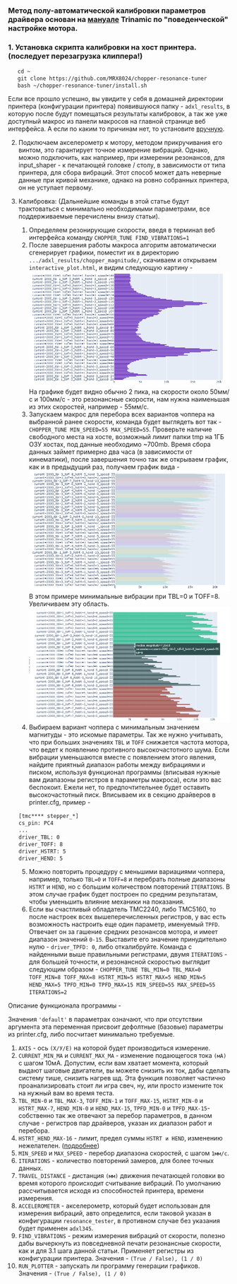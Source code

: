 ### Метод полу-автоматической калибровки параметров драйвера основан на [мануале](https://www.analog.com/en/app-notes/AN-001.html) Trinamic по "поведенческой" настройке мотора.


### 1. Установка скрипта калибровки на хост принтера. (последует перезагрузка клиппера!)
```
   cd ~
   git clone https://github.com/MRX8024/chopper-resonance-tuner
   bash ~/chopper-resonance-tuner/install.sh
```
Если все прошло успешно, вы увидите у себя в домашней директории принтера (конфигурации принтера) появившуюся папку - `adxl_results`, в которую после будут помещаться результаты калибровок, а так же уже доступный макрос из панели макросов на главной странице веб интерфейса.
А если по каким то причинам нет, то установите [вручную](/wiki/manual_install_ru.md).

2. Подключаем акселерометр к мотору, методом прикручивания его винтом, это гарантирует точное измерение вибраций. 
   Однако, можно подключить, как например, при измерении резонансов, для input_shaper - к печатающей головке / столу, в зависимости от типа принтера, для сбора вибраций. 
   Этот способ может дать неверные данные при кривой механике, однако на ровно собранных принтера, он не уступает первому.

3. Калибровка: (Дальнейшие команды в этой статье будут трактоваться с минимально необходимыми параметрами, все поддерживаемые перечислены внизу статьи).

   1. Определяем резонирующие скорости, введя в терминал веб интерфейса команду `CHOPPER_TUNE FIND_VIBRATIONS=1`
   2. После завершения работы макроса алгоритм автоматически сгенерирует графики, поместит их в директорию `.../adxl_results/chopper_magnitude/`, скачиваем и открываем `interactive_plot.html`, и видим следующую картину -
   ![](/wiki/pictures/img_1.png)
   На графике будет видно обычно 2 пика, на скорости около 50мм/с и 100мм/с - это резонансные скорости, нам нужна наименьшая из этих скоростей, например - 55мм/с.
   3. Запускаем макрос для перебора всех вариантов чоппера на выбранной ранее скорости, команда будет выглядеть вот так 
   -`CHOPPER_TUNE MIN_SPEED=55 MAX_SPEED=55`. Проверьте наличие свободного места на хосте, возможный лимит папки tmp на 1ГБ ОЗУ хостах, под данные необходимо ~700mb.
   Время сбора данных займет примерно два часа (в зависимости от кинематики), после завершения точно так же открываем график, как и в предыдущий раз, получаем график вида -
   ![](/wiki/pictures/img_2.png)
   В этом примере минимальные вибрации при TBL=0 и TOFF=8. Увеличиваем эту область.
   ![](/wiki/pictures/img_3.png)
   4. Выбираем вариант чоппера с минимальным значением магнитуды - это искомые параметры. Так же нужно учитывать, что при больших значениях `TBL` и `TOFF` снижается частота мотора, что ведет к появлению противного высокочастотного шума. 
   Если вибрации уменьшаются вместе с появлением этого явления, найдите приятный диапазон работы между вибрациями и писком, используя функционал программы (вписывая нужные вам диапазоны регистров в параметры макроса), если это вас беспокоит. Ежели нет, то предпочтительнее будет оставить высокочастотный писк.
   Вписываем их в секцию драйверов в printer.cfg, пример -
   ```
   [tmc**** stepper_*]
   cs_pin: PC4
   ...
   driver_TBL: 0
   driver_TOFF: 8
   driver_HSTRT: 5
   driver_HEND: 5
   ```

   5. Можно повторить процедуру с меньшими вариациями чоппера, например, только `TBL=0` и `TOFF=8` и перебрать полные диапазоны `HSTRT` и `HEND`, но с большим количеством повторений `ITERATIONS`. В этом случае график будет построен по средним результатам, чтобы уменьшить влияние механики на показания.
   6. Если вы счастливый обладатель TMC2240, либо TMC5160, то после настроек всех вышеперечисленных регистров, у вас есть возможность настроить еще один параметр, именуемый `TPFD`. 
   Отвечает он за гашение средних резонансов мотора, и имеет диапазон значений `0-15`. Выставите его значение принудительно нулю - `driver_TPFD: 0`, либо откалибруйте. 
   Команда с найденными выше правильными регистрами, двумя `ITERATIONS` - для большей точности, и резонансной скоростью выглядит следующим образом - `CHOPPER_TUNE TBL_MIN=0 TBL_MAX=0 TOFF_MIN=8 TOFF_MAX=8 HSTRT_MIN=5 HSTRT_MAX=5 HEND_MIN=5 HEND_MAX=5 TPFD_MIN=0 TPFD_MAX=15 MIN_SPEED=55 MAX_SPEED=55 ITERATIONS=2`

Описание функционала программы -

Значения `'default'` в параметрах означают, что при отсутствии аргумента эта переменная присвоит дефолтные (базовые) параметры из printer.cfg, либо посчитает минимально требуемые.

1. `AXIS` - ось `(Х/У/E)` на которой будет производиться измерение.
2. `CURRENT_MIN_MA` и `CURRENT_MAX_MA` - изменение подающегося тока `(мА)` с шагом 10мА. Допустим, если вам хватает момента, который выдают шаговые двигатели, вы можете снизить их ток, дабы сделать систему тише, снизить нагрев шд. Эта функция позволяет частично проанализировать стоит ли игра свеч, ну, или просто измените ток на нужный вам во время теста.
3. `TBL_MIN-0` и `TBL_MAX-3`, `TOFF_MIN-1` и `TOFF_MAX-15`, `HSTRT_MIN-0` и `HSTRT_MAX-7`, `HEND_MIN-0` и `HEND_MAX-15`, `TPFD_MIN-0` и `TPFD_MAX-15`- собственно так же отвечают за перебор параметров, в данном случае - регистров пар драйверов, указан их диапазон работ и перебора.
4. `HSTRT_HEND_MAX-16` - лимит, предел суммы `HSTRT и HEND`, изменению нежелателен. ([подробнее](https://www.analog.com/media/en/technical-documentation/data-sheets/TMC5160A_datasheet_rev1.17.pdf))
5. `MIN_SPEED` и `MAX_SPEED` - перебор диапазона скоростей, с шагом `1мм/c`.
6. `ITERATIONS` - количество повторений замеров, для более точных данных.
7. `TRAVEL_DISTANCE` - дистанция `(мм)` движения печатающей головки во время которого происходит считывание вибраций. По умолчанию рассчитывается исходя из способностей принтера, времени измерения.
8. `ACCELEROMETER` - акселерометр, который будет использован для измерения вибраций, авто определится, если таковой указан в конфигурации `resonance_tester`, в противном случае без указания будет применен `adxl345`.
9. `FIND_VIBRATIONS` - режим измерения вибраций от скорости, полезно дабы вычеркнуть из повседневной печати резонансные скорости, как и для 3.1 шага данной статьи. Применяет регистры из конфигурации принтера. Значения - `(True / False), (1 / 0)`
10. `RUN_PLOTTER` - запускать ли программу генерации графиков. Значения - `(True / False), (1 / 0)`